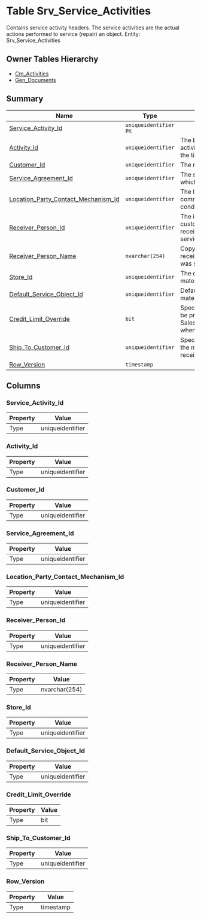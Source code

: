 # Table Srv_Service_Activities

Contains service activity headers. The service activities are the actual actions performed to service (repair) an object. Entity: Srv_Service_Activities

## Owner Tables Hierarchy

* [Cm_Activities](Cm_Activities.md)
* [Gen_Documents](Gen_Documents.md)

## Summary

| Name | Type | Description |
| - | - | --- |
|[Service_Activity_Id](#service_activity_id)|`uniqueidentifier` `PK`||
|[Activity_Id](#activity_id)|`uniqueidentifier` |The base activity of the service activity. The activity contains the time frames, reminders, etc.|
|[Customer_Id](#customer_id)|`uniqueidentifier` |The receiver of the work|
|[Service_Agreement_Id](#service_agreement_id)|`uniqueidentifier` |The service agreement under which the work was done|
|[Location_Party_Contact_Mechanism_Id](#location_party_contact_mechanism_id)|`uniqueidentifier` |The location where or the communication line used to conduct the work|
|[Receiver_Person_Id](#receiver_person_id)|`uniqueidentifier` |The id of the person from the customers company, that received and signed for the service|
|[Receiver_Person_Name](#receiver_person_name)|`nvarchar(254)` |Copy of the name of the receiver at the time the activity was signed|
|[Store_Id](#store_id)|`uniqueidentifier` |The default store from which materials are taken|
|[Default_Service_Object_Id](#default_service_object_id)|`uniqueidentifier` |Default service object for materials and services lines|
|[Credit_Limit_Override](#credit_limit_override)|`bit` |Specifies a value, which would be provided to SalesOrder.CreditLimitOverride, when generating SalesOrder.|
|[Ship_To_Customer_Id](#ship_to_customer_id)|`uniqueidentifier` |Specific customer location of the main customer that receives the work.|
|[Row_Version](#row_version)|`timestamp` ||

## Columns

### Service_Activity_Id

| Property | Value |
| - | - |
|Type|uniqueidentifier|

### Activity_Id

| Property | Value |
| - | - |
|Type|uniqueidentifier|

### Customer_Id

| Property | Value |
| - | - |
|Type|uniqueidentifier|

### Service_Agreement_Id

| Property | Value |
| - | - |
|Type|uniqueidentifier|

### Location_Party_Contact_Mechanism_Id

| Property | Value |
| - | - |
|Type|uniqueidentifier|

### Receiver_Person_Id

| Property | Value |
| - | - |
|Type|uniqueidentifier|

### Receiver_Person_Name

| Property | Value |
| - | - |
|Type|nvarchar(254)|

### Store_Id

| Property | Value |
| - | - |
|Type|uniqueidentifier|

### Default_Service_Object_Id

| Property | Value |
| - | - |
|Type|uniqueidentifier|

### Credit_Limit_Override

| Property | Value |
| - | - |
|Type|bit|

### Ship_To_Customer_Id

| Property | Value |
| - | - |
|Type|uniqueidentifier|

### Row_Version

| Property | Value |
| - | - |
|Type|timestamp|


